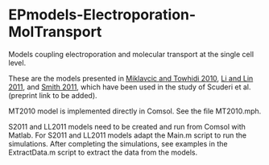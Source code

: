 # EPmodels-Electroporation-MolTransport
Models coupling electroporation and molecular transport at the single cell level. 

These are the models presented in [Miklavcic and Towhidi 2010](https://doi.org/10.2478/v10019-010-0002-3), [Li and Lin 2011](https://doi.org/10.1016/j.bioelechem.2011.04.006), and [Smith 2011](https://dspace.mit.edu/handle/1721.1/63085), which have been used in the study of Scuderi et al. (preprint link to be added). 

MT2010 model is implemented directly in Comsol. See the file MT2010.mph. 

S2011 and LL2011  models need to be created and run from Comsol with Matlab. 
For S2011 and LL2011 models adapt the Main.m script to run the simulations. 
After completing the simulations, see examples in the ExtractData.m script to extract the data from the models. 
